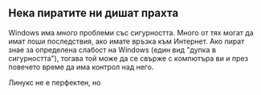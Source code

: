 <?php require("../../entete.php"); ?> <?php require("../../base.php"); ?>

<div id="corps">

<h2>Нека пиратите ни дишат прахта</h2>

Windows има <i>много</i> проблеми със сигурността. Много от тях могат да имат лоши последствия, ако имате връзка към Интернет. Ако пират знае за определена слабост на Windows (един вид "дупка в сигурността"), тогава той може да се свърже с компютъра ви и през повечето време да има контрол над него.
 

Линукс не е перфектен, но

</div>


